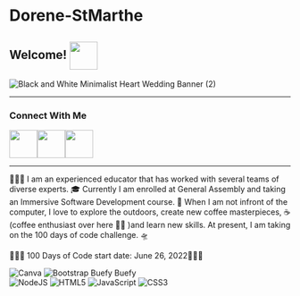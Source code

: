 # Dorene-StMarthe
<h2>Welcome! <img align="center" src ="https://emojipedia-us.s3.dualstack.us-west-1.amazonaws.com/thumbs/320/apple/325/waving-hand_medium-dark-skin-tone_1f44b-1f3fe_1f3fe.png" height = 50 /></a></h2>

![Black and White Minimalist Heart Wedding Banner (2)](https://user-images.githubusercontent.com/57598320/176343680-13cd4b3d-da28-4057-abef-25c1e81b762f.gif)


<hr>
<h3>Connect With Me</h3>

<a href="https://www.youtube.com/c/DoreneCodes" target="blank"><img align="center" src ="https://img.icons8.com/color/344/youtube-play.png" height = 50 /></a><a href="https://www.linkedin.com/in/dorenestmarthe/" target="blank"><img align="center" src="https://img.icons8.com/color/344/linkedin.png" height = 50 /></a><a href="https://www.instagram.com/pslovedorenee/" target="blank"><img align="center" src="https://img.icons8.com/color/344/instagram-new--v1.png" height = 50 /></a>

<hr>

<p> 👩🏽‍🏫 I am an experienced educator that has worked with several teams of diverse experts.
🎓 Currently I am enrolled at General Assembly and taking an Immersive Software Development course.
🌱 When I am not infront of the computer, I love to explore the outdoors, create new coffee masterpieces, ☕
(coffee enthusiast over here 👋🏾 )and learn new skills. At present, I am taking on the 100 days of code challenge. 🛸 </p>


👩🏾‍💻 100 Days of Code start date: June 26, 2022👩🏾‍💻


![Canva](https://img.shields.io/badge/Canva-%2300C4CC.svg?style=for-the-badge&logo=Canva&logoColor=white)
![Bootstrap](https://img.shields.io/badge/bootstrap-%23563D7C.svg?style=for-the-badge&logo=bootstrap&logoColor=white)
Buefy	Buefy	
	![NodeJS](https://img.shields.io/badge/node.js-6DA55F?style=for-the-badge&logo=node.js&logoColor=white)
  ![HTML5](https://img.shields.io/badge/html5-%23E34F26.svg?style=for-the-badge&logo=html5&logoColor=white)
  ![JavaScript](https://img.shields.io/badge/javascript-%23323330.svg?style=for-the-badge&logo=javascript&logoColor=%23F7DF1E)
  ![CSS3](https://img.shields.io/badge/css3-%231572B6.svg?style=for-the-badge&logo=css3&logoColor=white)  
